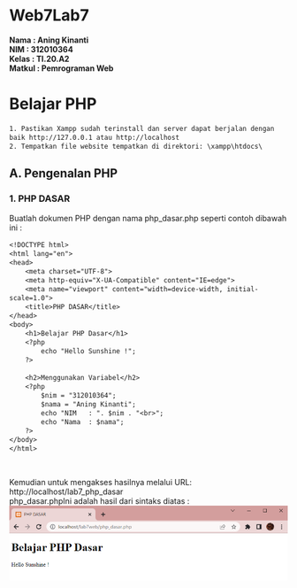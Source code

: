 # Web7Lab7

**Nama    : Aning Kinanti** <br>
**NIM     : 312010364** <br>
**Kelas   : TI.20.A2** <br>
**Matkul  : Pemrograman Web** <br>

# Belajar PHP
    1. Pastikan Xampp sudah terinstall dan server dapat berjalan dengan baik http://127.0.0.1 atau http://localhost
    2. Tempatkan file website tempatkan di direktori: \xampp\htdocs\

## A. Pengenalan PHP
### 1. PHP DASAR
Buatlah dokumen PHP dengan nama php_dasar.php seperti contoh dibawah ini : <br>
```
<!DOCTYPE html>
<html lang="en">
<head>
    <meta charset="UTF-8">
    <meta http-equiv="X-UA-Compatible" content="IE=edge">
    <meta name="viewport" content="width=device-width, initial-scale=1.0">
    <title>PHP DASAR</title>
</head>
<body>
    <h1>Belajar PHP Dasar</h1>
    <?php
        echo "Hello Sunshine !";
    ?>

    <h2>Menggunakan Variabel</h2>
    <?php
        $nim = "312010364";
        $nama = "Aning Kinanti";
        echo "NIM   : ". $nim . "<br>";
        echo "Nama  : $nama"; 
    ?>
</body>
</html>
```
<br>

Kemudian untuk mengakses hasilnya melalui URL: http://localhost/lab7_php_dasar <br>
php_dasar.phpIni adalah hasil dari sintaks diatas :
![Gambar 1](screenshot/ss1.PNG) <br>